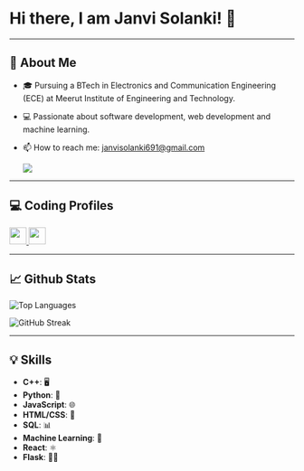 # Hi there, I am Janvi Solanki! 👋

---

## 🚀 About Me

- 🎓 Pursuing a BTech in Electronics and Communication Engineering (ECE) at Meerut Institute of Engineering and Technology.
- 💻 Passionate about software development, web development and machine learning.

- 📫 How to reach me: janvisolanki691@gmail.com


    <a href="https://www.linkedin.com/in/janvisolanki" target="_blank">
  <img src="https://img.shields.io/badge/-LinkedIn-0077B5?style=flat-square&logo=Linkedin&logoColor=white" />
</a>
  
---

## 💻 Coding Profiles 

<a href="https://www.hackerrank.com/janvi_solanki" target="_blank">
  <img src="https://upload.wikimedia.org/wikipedia/commons/6/6a/Hackerrank_meaningful_logo.svg" width="30" height="30">
</a>



<a href="https://leetcode.com/Janvi_Solanki" target="_blank">
  <img src="https://upload.wikimedia.org/wikipedia/commons/1/19/LeetCode_logo_black.png" width="30" height="30">
</a>

---

## 📈 Github Stats



![Top Languages](https://github-readme-stats.vercel.app/api/top-langs/?username=solankijanvi&layout=compact&theme=radical)



![GitHub Streak](https://github-readme-streak-stats.herokuapp.com/?user=solankijanvi&theme=radical)

---

## 💡 Skills 

- **C++**: 🖥️
- **Python**: 🐍
- **JavaScript**: 🌐
- **HTML/CSS**: 🌟
- **SQL**: 📊
- **Machine Learning**: 🤖
- **React**: ⚛️
- **Flask**: 🐍🔧
